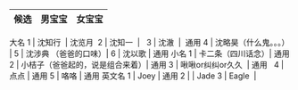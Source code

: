 候选 | 男宝宝 | 女宝宝 | 
-- | -- | --
大名
1 | 沈知行  | 沈览月 
2 | 沈知一  |  
3 | 沈澈  |  通用
4 | 沈略昊（什么鬼。。。） |
5 | 沈涉典 （爸爸的口味）| 
6 | 沈以歌 | 通用
小名
1 | 卡二条（四川话念）| 通用
2 | 小桔子（爸爸起的，说是组合来着）| 通用
3 | 啾啾or纠纠or久久  | 通用  
4 | 点点 | 通用
5 | 咯咯 | 通用
英文名
1 | Joey | 通用
2 |   | Jade
3 | Eagle  |   
